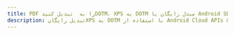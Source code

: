 ---title: PDF را به  تبدیل کنیدDOTM، XPS به DOTM مبدل رایگان یا Android SDKdescription: تبدیل رایگانXPS به DOTM با استفاده از Android Cloud APIs & SDK همچنین اسناد PDF را در Cloud ایجاد، ویرایش و رندر کنید.---